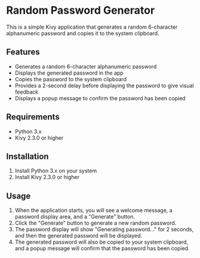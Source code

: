 # Random Password Generator

This is a simple Kivy application that generates a random 6-character alphanumeric password and copies it to the system clipboard.

## Features

- Generates a random 6-character alphanumeric password
- Displays the generated password in the app
- Copies the password to the system clipboard
- Provides a 2-second delay before displaying the password to give visual feedback
- Displays a popup message to confirm the password has been copied

## Requirements

- Python 3.x
- Kivy 2.3.0 or higher

## Installation

1. Install Python 3.x on your system
2. Install Kivy 2.3.0 or higher

## Usage

1. When the application starts, you will see a welcome message, a password display area, and a "Generate" button.
2. Click the "Generate" button to generate a new random password.
3. The password display will show "Generating password..." for 2 seconds, and then the generated password will be displayed.
4. The generated password will also be copied to your system clipboard, and a popup message will confirm that the password has been copied.

